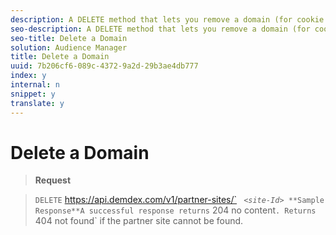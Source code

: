 ```yaml
---
description: A DELETE method that lets you remove a domain (for cookie destinations only).
seo-description: A DELETE method that lets you remove a domain (for cookie destinations only).
seo-title: Delete a Domain
solution: Audience Manager
title: Delete a Domain
uuid: 7b206cf6-089c-4372-9a2d-29b3ae4db777
index: y
internal: n
snippet: y
translate: y
---
```


# Delete a Domain


>**Request** 

>` DELETE ` https://api.demdex.com/v1/partner-sites/` *` <site-Id>`*` 
>**Sample Response**A successful response returns ` 204 no content`. Returns ` 404 not found` if the partner site cannot be found. 
